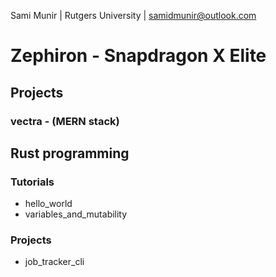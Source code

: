 Sami Munir | Rutgers University | samidmunir@outlook.com
# Zephiron - Snapdragon X Elite
## Projects
### vectra - __(MERN stack)__
## Rust programming
### Tutorials
- hello_world
- variables_and_mutability
### Projects
- job_tracker_cli